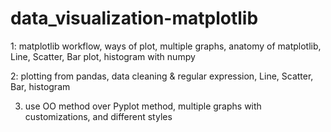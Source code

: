 # data_visualization-matplotlib
1: matplotlib workflow, ways of plot, multiple graphs, anatomy of matplotlib, Line, Scatter, Bar plot, histogram with numpy

2: plotting from pandas, data cleaning & regular expression, Line, Scatter, Bar, histogram

3. use OO method over Pyplot method, multiple graphs with customizations, and different styles
